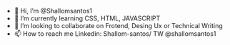 - 👋 Hi, I’m @Shallomsantos1
- 🌱 I’m currently learning CSS, HTML, JAVASCRIPT
- 💞️ I’m looking to collaborate on Frotend, Desing Ux or Technical Writing
- 📫 How to reach me Linkedin: Shallom-santos/ TW @shallomsantos1 

<!---
Shallomsantos1/Shallomsantos1 is a ✨ special ✨ repository because its `README.md` (this file) appears on your GitHub profile.
You can click the Preview link to take a look at your changes.
--->
